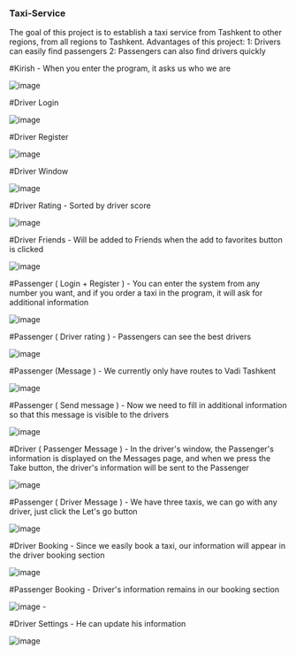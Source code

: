 <h3>Taxi-Service</h3>

The goal of this project is to establish a taxi service from Tashkent to other regions, from all regions to Tashkent.
Advantages of this project:
1: Drivers can easily find passengers
2: Passengers can also find drivers quickly

#Kirish - When you enter the program, it asks us who we are

![image](https://github.com/SamandarYigitaliyev/Taxi-service.WPF/assets/121451433/6e91db40-ce3a-489b-9089-51c861f3a0b3)

#Driver Login 

![image](https://github.com/SamandarYigitaliyev/Taxi-service.WPF/assets/121451433/8125ef31-236a-4612-bbf7-65af9fe9e0ff)

#Driver Register 

![image](https://github.com/SamandarYigitaliyev/Taxi-service.WPF/assets/121451433/dfe83bfb-f480-4b13-8486-429cae760de2)

#Driver Window

![image](https://github.com/SamandarYigitaliyev/Taxi-service.WPF/assets/121451433/b05da6d8-2892-42de-9f79-073ea77a6349)

#Driver Rating - Sorted by driver score

![image](https://github.com/SamandarYigitaliyev/Taxi-service.WPF/assets/121451433/3d0b5ca9-561d-4d9f-9ed5-8b5565ac5193)

#Driver Friends - Will be added to Friends when the add to favorites button is clicked

![image](https://github.com/SamandarYigitaliyev/Taxi-service.WPF/assets/121451433/3f5dee83-69a5-43f1-9017-11159d41fe12)

#Passenger ( Login + Register ) - You can enter the system from any number you want, and if you order a taxi in the program, it will ask for additional information

![image](https://github.com/SamandarYigitaliyev/Taxi-service.WPF/assets/121451433/7a9e87ff-ad03-4c72-bd40-e9bc5efc0fbe)

#Passenger ( Driver rating ) - Passengers can see the best drivers

![image](https://github.com/SamandarYigitaliyev/Taxi-service.WPF/assets/121451433/53c0d72d-afa4-4936-9168-f307d06213d6)

#Passenger (Message ) - We currently only have routes to Vadi Tashkent

![image](https://github.com/SamandarYigitaliyev/Taxi-service.WPF/assets/121451433/a34dcca5-986e-466c-b76c-192fa414aeef)

#Passenger ( Send message ) - Now we need to fill in additional information so that this message is visible to the drivers

![image](https://github.com/SamandarYigitaliyev/Taxi-service.WPF/assets/121451433/ed31bf2e-d2b9-4647-8a2b-f40a2274ea89)

#Driver ( Passenger Message ) - In the driver's window, the Passenger's information is displayed on the Messages page, and when we press the Take button, the driver's information will be sent to the Passenger

![image](https://github.com/SamandarYigitaliyev/Taxi-service.WPF/assets/121451433/2544616f-fba6-4793-9782-e8491ff78028)

#Passenger ( Driver Message ) - We have three taxis, we can go with any driver, just click the Let's go button

![image](https://github.com/SamandarYigitaliyev/Taxi-service.WPF/assets/121451433/3851c877-e245-4bad-8504-7bc2d6b8db72)

#Driver Booking - Since we easily book a taxi, our information will appear in the driver booking section

![image](https://github.com/SamandarYigitaliyev/Taxi-service.WPF/assets/121451433/04e326f6-e1d0-4aad-a269-1c481a5544fa)

#Passenger Booking - Driver's information remains in our booking section

![image](https://github.com/SamandarYigitaliyev/Taxi-service.WPF/assets/121451433/e6c5a0f6-fbc4-4a9f-8192-3443493ced46) - 

#Driver Settings - He can update his information

![image](https://github.com/SamandarYigitaliyev/Taxi-service.WPF/assets/121451433/f2b28063-108d-4423-b997-1c6e1e7b5bfd)























